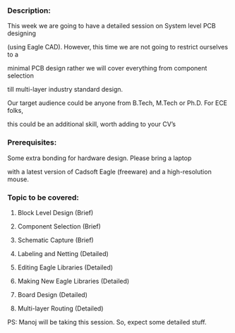 <h3>Description: </h3> 

This week we are going to have a detailed session on System level PCB designing

(using Eagle CAD). However, this time we are not going to restrict ourselves to a 

minimal PCB design rather we will cover everything from component selection 

till multi-layer industry standard design. 

Our target audience could be anyone from B.Tech, M.Tech or Ph.D. For ECE folks, 

this could be an additional skill, worth adding to your CV’s

<h3>Prerequisites:</h3> Some extra bonding for hardware design. Please bring a laptop 

with a latest version of Cadsoft Eagle (freeware) and a high-resolution mouse.

<h3>Topic to be covered:</h3>

1. Block Level Design (Brief)

2. Component Selection (Brief)

3. Schematic Capture (Brief)

4. Labeling and Netting (Detailed)

5. Editing Eagle Libraries (Detailed)

6. Making New Eagle Libraries (Detailed)

7. Board Design (Detailed)

8. Multi-layer Routing (Detailed)

PS: Manoj will be taking this session. So, expect some detailed stuff.
